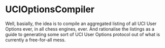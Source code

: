# UCIOptionsCompiler

Well, basially, the idea is to compile an aggregated listing of all UCI User Options ever, in all 
chess engines, ever. And rationalise the listings as a guide to generating some sort of
UCI User Options protocol out of what is currently a free-for-all mess.



